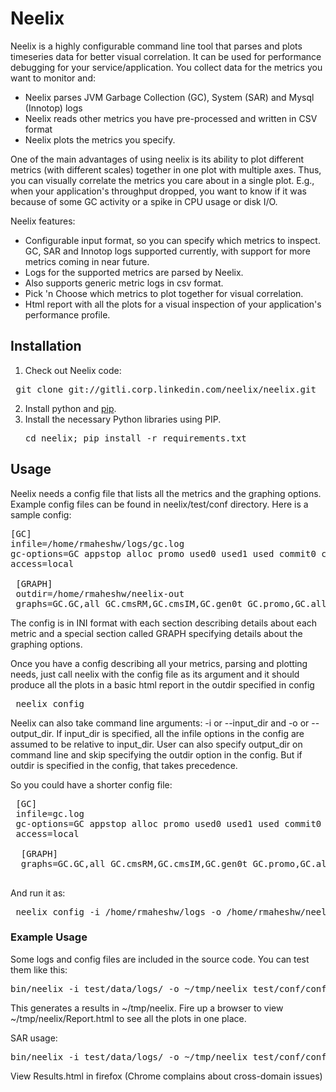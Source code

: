 # Neelix #
Neelix is a highly configurable command line tool that parses and plots timeseries data for better visual correlation. It can be used for performance debugging for your service/application. You collect data for the metrics you want to monitor and:

* Neelix parses JVM Garbage Collection (GC), System (SAR) and Mysql (Innotop) logs
* Neelix reads other metrics you have pre-processed and written in CSV format
* Neelix plots the metrics you specify.

One of the main advantages of using neelix is its ability to plot different metrics (with different scales) together in one plot with multiple axes. Thus, you can visually correlate the metrics you care about in a single plot. E.g., when your application's throughput dropped, you want to know if it was because of some GC activity or a spike in CPU usage or disk I/O.

Neelix features:

* Configurable input format, so you can specify which metrics to inspect. GC, SAR and Innotop logs supported currently, with support for more metrics coming in near future. 
* Logs for the supported metrics are parsed by Neelix.
* Also supports generic metric logs in csv format. 
* Pick 'n Choose which metrics to plot together for visual correlation.
* Html report with all the plots for a visual inspection of your application's performance profile.

## Installation ##

1. Check out Neelix code:
<pre> git clone git://gitli.corp.linkedin.com/neelix/neelix.git </pre>
2. Install python and [pip](http://www.pip-installer.org/en/latest/installing.html).
3. Install the necessary Python libraries using PIP.
    <pre>cd neelix; pip install -r requirements.txt</pre>

## Usage ##

Neelix needs a config file that lists all the metrics and the graphing options. Example config files can be found in neelix/test/conf directory. Here is a sample config:

<pre>
[GC]
infile=/home/rmaheshw/logs/gc.log
gc-options=GC appstop alloc promo used0 used1 used commit0 commit1 commit gen0 gen0t gen0usr gen0sys cmsIM cmsRM cmsRS GC cmsCM
access=local
 
 [GRAPH]
 outdir=/home/rmaheshw/neelix-out
 graphs=GC.GC,all GC.cmsRM,GC.cmsIM,GC.gen0t GC.promo,GC.alloc
</pre>

 The config is in INI format with each section describing details about each metric and a special section called GRAPH specifying details about the graphing options.

 Once you have a config describing all your metrics, parsing and plotting needs, just call neelix with the config file as its argument and it should produce all the plots in a basic html report in the outdir specified in config

<pre> neelix config</pre>
 
 Neelix can also take command line arguments: -i or --input_dir and -o or --output_dir. If input_dir is specified, all the infile options in the config are assumed to be relative to input_dir. User can also specify output_dir on command line and skip specifying the outdir option in the config. But if outdir is specified in the config, that takes precedence.

 So you could have a shorter config file:

<pre>
 [GC]
 infile=gc.log
 gc-options=GC appstop alloc promo used0 used1 used commit0 commit1 commit gen0 gen0t gen0usr gen0sys cmsIM cmsRM cmsRS GC cmsCM
 access=local
  
  [GRAPH]
  graphs=GC.GC,all GC.cmsRM,GC.cmsIM,GC.gen0t GC.promo,GC.alloc
  </pre>
  And run it as:

<pre> neelix config -i /home/rmaheshw/logs -o /home/rmaheshw/neelix-out</pre>

### Example Usage  ###

Some logs and config files are included in the source code. You can test them like this:

<pre>bin/neelix -i test/data/logs/ -o ~/tmp/neelix test/conf/config-gc</pre>

This generates a results in ~/tmp/neelix. Fire up a browser to view ~/tmp/neelix/Report.html to see all the plots in one place.

SAR usage:

<pre>bin/neelix -i test/data/logs/ -o ~/tmp/neelix test/conf/config-sar </pre>

View Results.html in firefox (Chrome complains about cross-domain issues)
